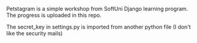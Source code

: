 Petstagram is a simple workshop from SoftUni Django learning program.
The progress is uploaded in this repo.

The secret_key in settings.py is imported from another python file (I don't like the security mails)
